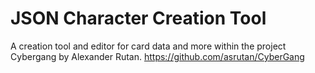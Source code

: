 # JSON Character Creation Tool
A creation tool and editor for card data and more within the project Cybergang by Alexander Rutan. https://github.com/asrutan/CyberGang 
